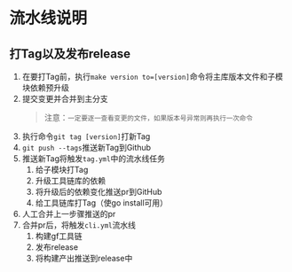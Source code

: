 # 流水线说明

## 打Tag以及发布release

1. 在要打Tag前，执行`make version to=[version]`命令将主库版本文件和子模块依赖预升级
2. 提交变更并合并到主分支
   > 注意：`一定要逐一查看变更的文件，如果版本号异常则再执行一次命令`
3. 执行命令`git tag [version]`打新Tag
4. `git push --tags`推送新Tag到Github
5. 推送新Tag将触发`tag.yml`中的流水线任务
   1. 给子模块打Tag
   2. 升级工具链库的依赖
   3. 将升级后的依赖变化推送pr到GitHub
   4. 给工具链库打Tag（使go install可用）
6. 人工合并上一步骤推送的pr
7. 合并pr后，将触发`cli.yml`流水线
   1. 构建gf工具链
   2. 发布release
   3. 将构建产出推送到release中